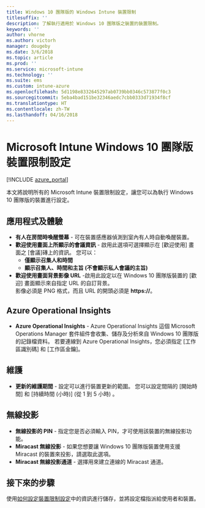 ```yaml
---
title: Windows 10 團隊版的 Windows Intune 裝置限制
titlesuffix: ''
description: 了解執行適用於 Windows 10 團隊版之裝置的裝置限制。
keywords: ''
author: vhorne
ms.author: victorh
manager: dougeby
ms.date: 3/6/2018
ms.topic: article
ms.prod: ''
ms.service: microsoft-intune
ms.technology: ''
ms.suite: ems
ms.custom: intune-azure
ms.openlocfilehash: 5d1198e8332645297ab0739bb0346c573877f0c3
ms.sourcegitcommit: 5eba4bad151be32346aedc7cbb0333d71934f8cf
ms.translationtype: HT
ms.contentlocale: zh-TW
ms.lasthandoff: 04/16/2018
---
```

# <a name="microsoft-intune-windows-10-team-device-restriction-settings"></a>Microsoft Intune Windows 10 團隊版裝置限制設定

[!INCLUDE [azure_portal](./includes/azure_portal.md)]

本文將說明所有的 Microsoft Intune 裝置限制設定，讓您可以為執行 Windows 10 團隊版的裝置進行設定。


## <a name="apps-and-experience"></a>應用程式及體驗

- **有人在房間時喚醒螢幕** - 可在裝置感應器偵測到室內有人時自動喚醒裝置。
- **歡迎使用畫面上所顯示的會議資訊** - 啟用此選項可選擇顯示在 [歡迎使用] 畫面之 [會議]磚上的資訊。 您可以：
    - **僅顯示召集人和時間**
    - **顯示召集人、時間和主旨 (不會顯示私人會議的主旨)**
- **歡迎使用畫面背景影像 URL** -啟用此設定以在 Windows 10 團隊版裝置的 [歡迎] 畫面顯示來自指定 URL 的自訂背景。<br>影像必須是 PNG 格式，而且 URL 的開頭必須是 **https://**。

## <a name="azure-operational-insights"></a>Azure Operational Insights

- **Azure Operational Insights** - Azure Operational Insights 這個 Microsoft Operations Manager 套件組件會收集、儲存及分析來自 Windows 10 團隊版的記錄檔資料。
若要連線到 Azure Operational Insights，您必須指定 [工作區識別碼] 和 [工作區金鑰]。

## <a name="maintenance"></a>維護

- **更新的維護期間** - 設定可以進行裝置更新的範圍。 您可以設定間隔的 [開始時間] 和 [持續時間 (小時)] (從 1 到 5 小時) 。

## <a name="wireless-projection"></a>無線投影

- **無線投影的 PIN** - 指定您是否必須輸入 PIN，才可使用該裝置的無線投影功能。
- **Miracast 無線投影** - 如果您想要讓 Windows 10 團隊版裝置使用支援 Miracast 的裝置來投影，請選取此選項。
- **Miracast 無線投影通道** - 選擇用來建立連線的 Miracast 通道。


## <a name="next-steps"></a>接下來的步驟

使用[如何設定裝置限制設定](device-restrictions-configure.md)中的資訊進行儲存，並將設定檔指派給使用者和裝置。
